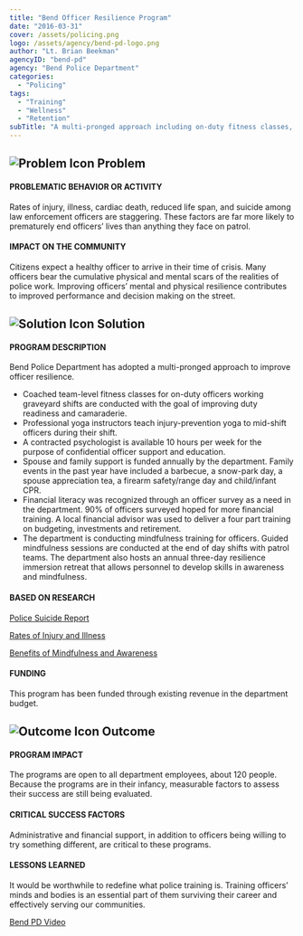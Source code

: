 ```yaml
---
title: "Bend Officer Resilience Program"
date: "2016-03-31"
cover: /assets/policing.png
logo: /assets/agency/bend-pd-logo.png
author: "Lt. Brian Beekman"
agencyID: "bend-pd"
agency: "Bend Police Department"
categories:
  - "Policing"
tags:
  - "Training"
  - "Wellness"
  - "Retention"
subTitle: "A multi-pronged approach including on-duty fitness classes, yoga classes, a contracted psychologist, family support, financial literacy, and mindfulness training aims to increase officer resilience."
---
```


## ![Problem Icon](https://github.com/google/material-design-icons/raw/master/alert/1x_web/ic_error_outline_black_48dp.png "Problem") Problem

#### PROBLEMATIC BEHAVIOR OR ACTIVITY

Rates of injury, illness, cardiac death, reduced life span, and suicide among law enforcement officers are staggering. These factors are far more likely to prematurely end officers’ lives than anything they face on patrol.

#### IMPACT ON THE COMMUNITY

Citizens expect a healthy officer to arrive in their time of crisis. Many officers bear the cumulative physical and mental scars of the realities of police work. Improving officers’ mental and physical resilience contributes to improved performance and decision making on the street.

## ![Solution Icon](https://github.com/google/material-design-icons/raw/master/action/1x_web/ic_lightbulb_outline_black_48dp.png "Solution") Solution

#### PROGRAM DESCRIPTION

Bend Police Department has adopted a multi-pronged approach to improve officer resilience.

   - Coached team-level fitness classes for on-duty officers working graveyard shifts are conducted with the goal of improving duty readiness and camaraderie.
   - Professional yoga instructors teach injury-prevention yoga to mid-shift officers during their shift.
   - A contracted psychologist is available 10 hours per week for the purpose of confidential officer support and education.
   - Spouse and family support is funded annually by the department. Family events in the past year have included a barbecue, a snow-park day, a spouse appreciation tea, a firearm safety/range day and child/infant CPR.
   - Financial literacy was recognized through an officer survey as a need in the department. 90% of officers surveyed hoped for more financial training. A local financial advisor was used to deliver a four part training on budgeting, investments and retirement.
   - The department is conducting mindfulness training for officers. Guided mindfulness sessions are conducted at the end of day shifts with patrol teams. The department also hosts an annual three-day resilience immersion retreat that allows personnel to develop skills in awareness and mindfulness.

#### BASED ON RESEARCH

   [Police Suicide Report](http://www.theiacp.org/Portals/0/documents/pdfs/Suicide_Project/Officer_Suicide_Report.pdf)

   [Rates of Injury and Illness](http://www.bls.gov/ooh/protective-service/police-and-detectives.htm)

   [Benefits of Mindfulness and Awareness](http://marc.ucla.edu/)

#### FUNDING

This program has been funded through existing revenue in the department budget.

## ![Outcome Icon](https://github.com/google/material-design-icons/raw/master/action/1x_web/ic_view_list_black_48dp.png "Outcome") Outcome

#### PROGRAM IMPACT

The programs are open to all department employees, about 120 people. Because the programs are in their infancy, measurable factors to assess their success are still being evaluated.

#### CRITICAL SUCCESS FACTORS

Administrative and financial support, in addition to officers being willing to try something different, are critical to these programs.

#### LESSONS LEARNED

It would be worthwhile to redefine what police training is. Training officers’ minds and bodies is an essential part of them surviving their career and effectively serving our communities.

[Bend PD Video](https://cityofbendoregon.podbean.com/e/city-edition-police-department-wellness-program/)
